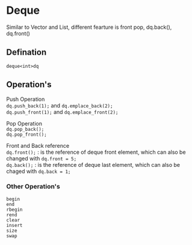 # Deque
Similar to Vector and List, different fearture is front pop, dq.back(), dq.front()

## Defination
`deque<int>dq`  
## Operation's
Push Operation    
`dq.push_back(1);` and `dq.emplace_back(2);`  
`dq.push_front(1);` and `dq.emplace_front(2);`  

Pop Operation  
`dq.pop_back();`  
`dq.pop_front();`  

Front and Back reference  
`dq.front();`  : is the reference of deque front element, which can also be changed with `dq.front = 5;`  
`dq.back();`   : is the reference of deque last element, which can also be chaged with `dq.back = 1;`  

### Other Operation's
```
begin
end
rbegin
rend
clear
insert
size
swap
```
